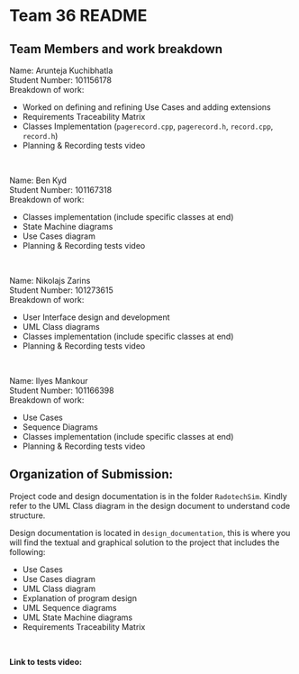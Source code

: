 # Team 36 README

## Team Members and work breakdown
Name: Arunteja Kuchibhatla  
Student Number: 101156178  
Breakdown of work: 
- Worked on defining and refining Use Cases and adding extensions 
- Requirements Traceability Matrix 
- Classes Implementation (`pagerecord.cpp`, `pagerecord.h`, `record.cpp`, `record.h`)
- Planning & Recording tests video

<br>

Name: Ben Kyd   
Student Number: 101167318   
Breakdown of work: 
- Classes implementation (include specific classes at end)
- State Machine diagrams 
- Use Cases diagram 
- Planning & Recording tests video

<br>

Name: Nikolajs Zarins  
Student Number: 101273615   
Breakdown of work: 
- User Interface design and development
- UML Class diagrams
- Classes implementation (include specific classes at end)
- Planning & Recording tests video

<br>

Name: Ilyes Mankour   
Student Number: 101166398   
Breakdown of work: 
- Use Cases 
- Sequence Diagrams 
- Classes implementation (include specific classes at end)
- Planning & Recording tests video


## Organization of Submission:
Project code and design documentation is in the folder `RadotechSim`. Kindly refer to the UML Class diagram in the design document to understand code structure.

Design documentation is located in `design_documentation`, this is where you will find the textual and graphical solution to the project that includes the following: 

- Use Cases
- Use Cases diagram
- UML Class diagram
- Explanation of program design
- UML Sequence diagrams
- UML State Machine diagrams
- Requirements Traceability Matrix
  
<br>


**Link to tests video:** 

